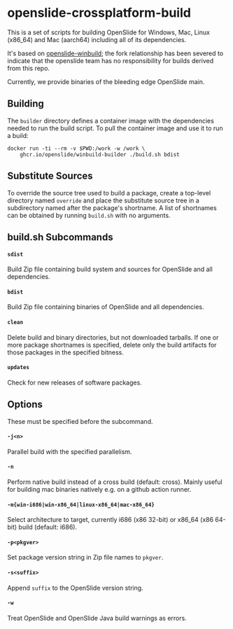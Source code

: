 # openslide-crossplatform-build

This is a set of scripts for building OpenSlide for Windows, Mac, Linux (x86_64)
and Mac (aarch64) including all of its dependencies.

It's based on [openslide-winbuild](https://github.com/openslide/openslide-winbuild/);
the fork relationship has been severed to indicate that the openslide team
has no responsibility for builds derived from this repo.

Currently, we provide binaries of the bleeding edge OpenSlide main.

## Building

The `builder` directory defines a container image with the dependencies
needed to run the build script.  To pull the container image and use it to
run a build:

    docker run -ti --rm -v $PWD:/work -w /work \
        ghcr.io/openslide/winbuild-builder ./build.sh bdist

## Substitute Sources

To override the source tree used to build a package, create a top-level
directory named `override` and place the substitute source tree in a
subdirectory named after the package's shortname.  A list of shortnames
can be obtained by running `build.sh` with no arguments.

## build.sh Subcommands

#### `sdist`

Build Zip file containing build system and sources for OpenSlide and all
dependencies.

#### `bdist`

Build Zip file containing binaries of OpenSlide and all dependencies.

#### `clean`

Delete build and binary directories, but not downloaded tarballs.  If one
or more package shortnames is specified, delete only the build artifacts for
those packages in the specified bitness.

#### `updates`

Check for new releases of software packages.

## Options

These must be specified before the subcommand.

#### `-j<n>`

Parallel build with the specified parallelism.

#### `-n`

Perform native build instead of a cross build (default: cross). Mainly useful for
building mac binaries natively e.g. on a github action runner.

#### `-m{win-i686|win-x86_64|linux-x86_64|mac-x86_64}`

Select architecture to target, currently i686 (x86 32-bit) or x86_64 (x86 64-bit) build (default: i686).

#### `-p<pkgver>`

Set package version string in Zip file names to `pkgver`.

#### `-s<suffix>`

Append `suffix` to the OpenSlide version string.

#### `-w`

Treat OpenSlide and OpenSlide Java build warnings as errors.
